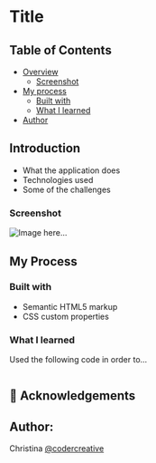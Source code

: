 # Title

## Table of Contents

- [Overview](#overview)
  - [Screenshot](#screenshot)
- [My process](#my-process)
  - [Built with](#built-with)
  - [What I learned](#what-i-learned)
- [Author](#author)

## Introduction

- What the application does
- Technologies used
- Some of the challenges

### Screenshot

![Image here...](./images/screen-shot.png)

## My Process

### Built with

- Semantic HTML5 markup
- CSS custom properties

### What I learned

Used the following code in order to...

```css

```

## 🙏 Acknowledgements

## Author:

Christina [@codercreative](https://github.com/codercreative)

